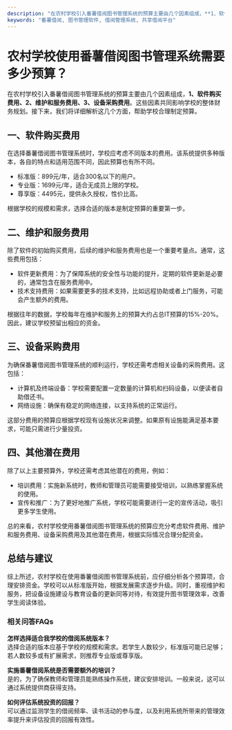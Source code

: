 ```yaml
---
description: "在农村学校引入番薯借阅图书管理系统的预算主要由几个因素组成，**1、软件购买费用、2、维护和服务费用、3、设备采购费用**。这些因素共同影响学校的整体财务规划。接下来，我们将详细解析这几个方面，帮助学校合理制定预算。"
keywords: "番薯借阅, 图书管理软件, 借阅管理系统, 共享借阅平台"
---
```

# 农村学校使用番薯借阅图书管理系统需要多少预算？

在农村学校引入番薯借阅图书管理系统的预算主要由几个因素组成，**1、软件购买费用、2、维护和服务费用、3、设备采购费用**。这些因素共同影响学校的整体财务规划。接下来，我们将详细解析这几个方面，帮助学校合理制定预算。

## **一、软件购买费用**

在选择番薯借阅图书管理系统时，学校应考虑不同版本的费用。该系统提供多种版本，各自的特点和适用范围不同，因此预算也有所不同。

- 标准版：899元/年，适合300名以下的用户。
- 专业版：1699元/年，适合无成员上限的学校。
- 尊享版：4495元，提供永久授权，性价比高。

根据学校的规模和需求，选择合适的版本是制定预算的重要第一步。

## **二、维护和服务费用**

除了软件的初始购买费用，后续的维护和服务费用也是一个重要考量点。通常，这些费用包括：

- 软件更新费用：为了保障系统的安全性与功能的提升，定期的软件更新是必要的，通常包含在服务费用中。
- 技术支持费用：如果需要更多的技术支持，比如远程协助或者上门服务，可能会产生额外的费用。

根据往年的数据，学校每年在维护和服务上的预算大约占总IT预算的15%-20%。因此，建议学校预留出相应的资金。

## **三、设备采购费用**

为确保番薯借阅图书管理系统的顺利运行，学校还需考虑相关设备的采购费用。这包括：

- 计算机及终端设备：学校需要配置一定数量的计算机和扫码设备，以便读者自助借还书。
- 网络设施：确保有稳定的网络连接，以支持系统的正常运行。

这部分费用的预算应根据学校现有设施状况来调整。如果原有设施能满足基本要求，可能只需进行少量投资。

## **四、其他潜在费用**

除了以上主要预算外，学校还需考虑其他潜在的费用，例如：

- 培训费用：实施新系统时，教师和管理员可能需要接受培训，以熟练掌握系统的使用。
- 宣传和推广：为了更好地推广系统，学校可能需要进行一定的宣传活动，吸引更多学生使用。

总的来看，农村学校使用番薯借阅图书管理系统的预算应充分考虑软件费用、维护和服务费用、设备采购费用及其他潜在费用，根据实际情况合理分配资金。

## **总结与建议**

综上所述，农村学校在使用番薯借阅图书管理系统前，应仔细分析各个预算项，合理安排资金。学校可以从标准版开始，根据发展需求逐步升级。同时，重视维护和服务，把设备设施建设与教育设备的更新同等对待，有效提升图书管理效率，改善学生阅读体验。

### 相关问答FAQs

**怎样选择适合我学校的借阅系统版本？**  
选择合适的版本应基于学校的规模和需求。若学生人数较少，标准版可能已足够；若人数较多或有扩展需求，则推荐专业版或尊享版。

**实施番薯借阅系统是否需要额外的培训？**  
是的，为了确保教师和管理员能熟练操作系统，建议安排培训。一般来说，这可以通过系统提供商获得支持。

**如何评估系统投资的回报？**  
可以通过监测学生的借阅频率、读书活动的参与度，以及利用系统所带来的管理效率提升来评估投资的回报有效性。
